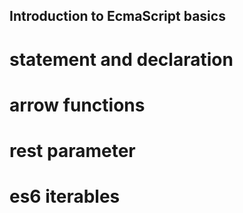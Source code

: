 ## Introduction to EcmaScript basics
# statement and declaration
# arrow functions
# rest parameter
# es6 iterables

